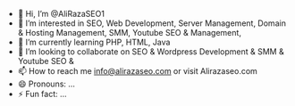 - 👋 Hi, I’m @AliRazaSEO1
- 👀 I’m interested in SEO, Web Development, Server Management, Domain & Hosting Management, SMM, Youtube SEO & Management, 
- 🌱 I’m currently learning PHP, HTML, Java
- 💞️ I’m looking to collaborate on SEO & Wordpress Development & SMM & Youtube SEO & 
- 📫 How to reach me info@alirazaseo.com or visit Alirazaseo.com
- 😄 Pronouns: ...
- ⚡ Fun fact: ...

<!---
AliRazaSEO1/AliRazaSEO1 is a ✨ special ✨ repository because its `README.md` (this file) appears on your GitHub profile.
You can click the Preview link to take a look at your changes.
--->

